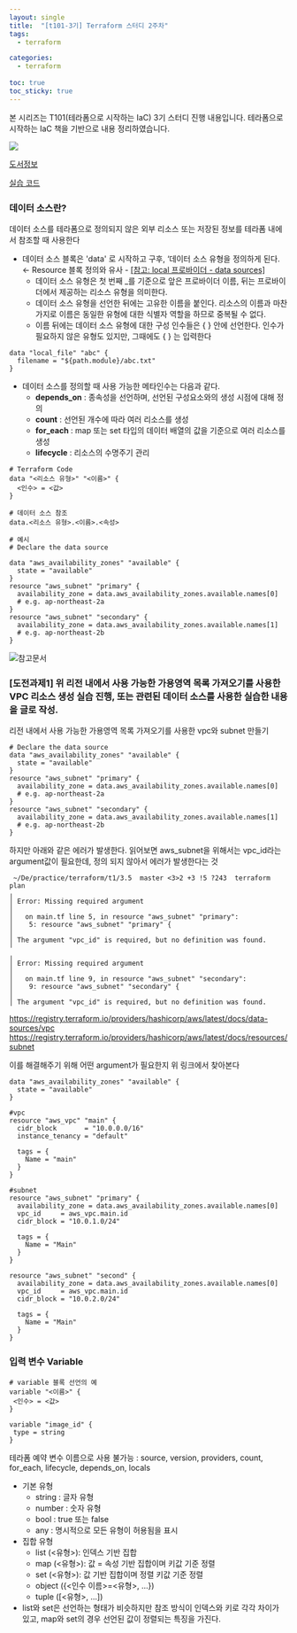 ```yaml
---
layout: single
title:  "[t101-3기] Terraform 스터디 2주차"
tags:
  - terraform

categories:
  - terraform
    
toc: true
toc_sticky: true
---
```


본 시리즈는 T101(테라폼으로 시작하는 IaC) 3기 스터디 진행 내용입니다. 
테라폼으로 시작하는 IaC 책을 기반으로 내용 정리하였습니다.

![](https://image.yes24.com/goods/119179333/XL) 

[도서정보](https://www.yes24.com/Product/Goods/119179333)

[실습 코드](https://github.com/terraform101)
 
### 데이터 소스란?

데이터 소스를 테라폼으로 정의되지 않은 외부 리소스 또는 저장된 정보를 테라폼 내에서 참조할 때 사용한다

- 데이터 소스 블록은 'data' 로 시작하고 구후,  ‘데이터 소스 유형을 정의하게 된다. ← Resource 블록 정의와 유사 - [[참고: local 프로바이더 - data sources]](https://registry.terraform.io/providers/hashicorp/local/latest/docs/data-sources/file#required)
    - 데이터 소스 유형은 첫 번째 _를 기준으로 앞은 프로바이더 이름, 뒤는 프로바이더에서 제공하는 리소스 유형을 의미한다.
    - 데이터 소스 유형을 선언한 뒤에는 고유한 이름을 붙인다. 리소스의 이름과 마찬가지로 이름은 동일한 유형에 대한 식별자 역할을 하므로 중복될 수 없다.
    - 이름 뒤에는 데이터 소스 유형에 대한 구성 인수들은 { } 안에 선언한다. 인수가 필요하지 않은 유형도 있지만, 그때에도 { } 는 입력한다

```
data "local_file" "abc" {
  filename = "${path.module}/abc.txt"
}
```
- 데이터 소스를 정의할 때 사용 가능한 메타인수는 다음과 같다.
    - **depends_on** : 종속성을 선언하며, 선언된 구성요소와의 생성 시점에 대해 정의
    - **count** : 선언된 개수에 따라 여러 리소스를 생성
    - **for_each** : map 또는 set 타입의 데이터 배열의 값을 기준으로 여러 리소스를 생성
    - **lifecycle** : 리소스의 수명주기 관리

```
# Terraform Code
data "<리소스 유형>" "<이름>" {
  <인수> = <값>
}

# 데이터 소스 참조
data.<리소스 유형>.<이름>.<속성>

# 예시
# Declare the data source

data "aws_availability_zones" "available" {
  state = "available"
}
resource "aws_subnet" "primary" {
  availability_zone = data.aws_availability_zones.available.names[0]
  # e.g. ap-northeast-2a
}
resource "aws_subnet" "secondary" {
  availability_zone = data.aws_availability_zones.available.names[1]
  # e.g. ap-northeast-2b
}
```
![참고문서](https://registry.terraform.io/providers/hashicorp/aws/latest/docs/data-sources/availability_zones)

### [도전과제1] 위 리전 내에서 사용 가능한 가용영역 목록 가져오기를 사용한 VPC 리소스 생성 실습 진행, 또는 관련된 데이터 소스를 사용한 실습한 내용을 글로 작성.

리전 내에서 사용 가능한 가용영역 목록 가져오기를 사용한 vpc와 subnet 만들기 

```
# Declare the data source
data "aws_availability_zones" "available" {
  state = "available"
}
resource "aws_subnet" "primary" {
  availability_zone = data.aws_availability_zones.available.names[0]
  # e.g. ap-northeast-2a
}
resource "aws_subnet" "secondary" {
  availability_zone = data.aws_availability_zones.available.names[1]
  # e.g. ap-northeast-2b
}
```
하지만 아래와 같은 에러가 발생한다.
읽어보면 aws_subnet을 위해서는 vpc_id라는 argument값이 필요한데, 정의 되지 않아서 에러가 발생한다는 것


```
 ~/De/practice/terraform/t1/3.5  master <3>2 +3 !5 ?243  terraform plan
╷
│ Error: Missing required argument
│ 
│   on main.tf line 5, in resource "aws_subnet" "primary":
│    5: resource "aws_subnet" "primary" {
│ 
│ The argument "vpc_id" is required, but no definition was found.
╵
╷
│ Error: Missing required argument
│ 
│   on main.tf line 9, in resource "aws_subnet" "secondary":
│    9: resource "aws_subnet" "secondary" {
│ 
│ The argument "vpc_id" is required, but no definition was found.
```
https://registry.terraform.io/providers/hashicorp/aws/latest/docs/data-sources/vpc
https://registry.terraform.io/providers/hashicorp/aws/latest/docs/resources/subnet 

이를 해결해주기 위해 어떤 argument가 필요한지 위 링크에서 찾아본다

```
data "aws_availability_zones" "available" {
  state = "available"
}

#vpc 
resource "aws_vpc" "main" {
  cidr_block       = "10.0.0.0/16"
  instance_tenancy = "default"

  tags = {
    Name = "main"
  }
}

#subnet
resource "aws_subnet" "primary" {
  availability_zone = data.aws_availability_zones.available.names[0]
  vpc_id     = aws_vpc.main.id
  cidr_block = "10.0.1.0/24"

  tags = {
    Name = "Main"
  }
}

resource "aws_subnet" "second" {
  availability_zone = data.aws_availability_zones.available.names[0]
  vpc_id     = aws_vpc.main.id
  cidr_block = "10.0.2.0/24"

  tags = {
    Name = "Main"
  }
}
```

### 입력 변수 Variable

```
# variable 블록 선언의 예
variable "<이름>" {
 <인수> = <값>
}

variable "image_id" {
 type = string
}
```
테라폼 예약 변수 이름으로 사용 불가능 : source, version, providers, count, for_each, lifecycle, depends_on, locals

- 기본 유형
    - string : 글자 유형
    - number : 숫자 유형
    - bool : true 또는 false
    - any : 명시적으로 모든 유형이 허용됨을 표시
- 집합 유형
    - list (<유형>): 인덱스 기반 집합
    - map (<유형>): 값 = 속성 기반 집합이며 키값 기준 정렬
    - set (<유형>): 값 기반 집합이며 정렬 키값 기준 정렬
    - object ({<인수 이름>=<유형>, …})
    - tuple ([<유형>, …])
- list와 set은 선언하는 형태가 비슷하지만 참조 방식이 인덱스와 키로 각각 차이가 있고, map와 set의 경우 선언된 값이 정렬되는 특징을 가진다.
